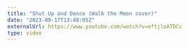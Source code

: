 ```yaml
---
title: "Shut Up and Dance (Walk the Moon cover)"
date: "2023-09-17T13:48:05Z"
externalUrl: https://www.youtube.com/watch?v=eftjlnATDCc
type: video
---
```

